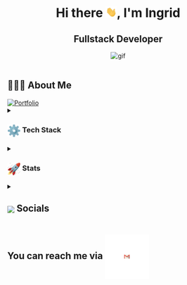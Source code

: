 <h1 align="center"> Hi there <img src="./img/Hi.gif" width="25px" alt="hi.gif">, I'm Ingrid</h1>

<h2 align="center">
<!--   <img src="https://komarev.com/ghpvc/?username=ParthJohri&color=dc143c&style=for-the-badge" alt="Profile Views" style="height:21px;"> -->
Fullstack Developer
</h2>

<div align="center">
<img alt="gif" src="https://i.giphy.com/media/v1.Y2lkPTc5MGI3NjExN3Zlc3g2cWV3OXo5eWthajBhZTNjeWk5cTlteHphMmJjeGZrdWtyMyZlcD12MV9pbnRlcm5hbF9naWZfYnlfaWQmY3Q9Zw/FgJ6FbfJGwztK/giphy.gif"/>
</div>

<br>

## 👩🏽‍💻 About Me

<div >
<a href="#">
    <img align="center" src="https://img.shields.io/badge/Portfolio-543DE0?style=for-the-badge&logo=About.me&logoColor=white" width="150px" alt="Portfolio" style="height:30px;">
</a>
</div>

<details>
  <summary><h3> <img align="center" src="./img/techstack.gif" width="30px"/> Tech Stack</h3></summary>

#### Languages

![HTML5](https://img.shields.io/badge/html5-%23E34F26.svg?style=for-the-badge&logo=html5&logoColor=white)
![CSS3](https://img.shields.io/badge/css3-%231572B6.svg?style=for-the-badge&logo=css3&logoColor=white)
![JavaScript](https://img.shields.io/badge/javascript-%23323330.svg?style=for-the-badge&logo=javascript&logoColor=%23F7DF1E)

#### Libraries/Frameworks

![Bootstrap](https://img.shields.io/badge/bootstrap-%23563D7C.svg?style=for-the-badge&logo=bootstrap&logoColor=white)
![React](https://img.shields.io/badge/react-%2320232a.svg?style=for-the-badge&logo=react&logoColor=%2361DAFB)

#### Deployment

![Heroku](https://img.shields.io/badge/heroku-%23430098.svg?style=for-the-badge&logo=heroku&logoColor=white)

#### Tools

![Figma](https://img.shields.io/badge/figma-%23F24E1E.svg?style=for-the-badge&logo=figma&logoColor=white)
![Notion](https://img.shields.io/badge/Notion-%23000000.svg?style=for-the-badge&logo=notion&logoColor=white)
![VSCode](https://img.shields.io/badge/-VSCode-007ACC?&style=for-the-badge&logo=visual-studio-code&logoColor=white)
![GIT](https://img.shields.io/badge/-Git-F05032?&style=for-the-badge&logo=git&logoColor=white)
![Github](https://img.shields.io/badge/github-%23121011.svg?style=for-the-badge&logo=github&logoColor=white)

</details>

<details>
  <summary><h3> <img align="center" src="./img/stats.gif" width="30px"/> Stats</h3></summary>

  <div align="center">

![](https://github-readme-stats.vercel.app/api?username=Riviera77&theme=tokyonight&hide_border=false&include_all_commits=true&count_private=false)<br/>
![](https://github-readme-streak-stats.herokuapp.com/?user=Riviera77&theme=tokyonight&hide_border=false)<br/>
![](https://github-readme-stats.vercel.app/api/top-langs/?username=Riviera77&theme=tokyonight&hide_border=false&include_all_commits=true&count_private=false&layout=compact)<br/>
![](https://github-readme-activity-graph.vercel.app/graph?username=Riviera77&theme=tokyo-night)

  </div>
</details>

<details>
  <summary><h2> <img align ="center" src='https://i.giphy.com/media/v1.Y2lkPTc5MGI3NjExaGtqdDdwN2oyNWJ4czlncHBkamJxaHcxYmVmcXY3a3I3MjRmYjBrbCZlcD12MV9pbnRlcm5hbF9naWZfYnlfaWQmY3Q9ZQ/kmUvauX8TMWg0OsqKW/giphy.gif' width ='37' /> Socials</h2></summary>
  
  <div >
    <a href="https://github.com/Riviera77">
      <img align="center" src="./img/Github.gif" width="70"/>
    </a>
    <a href="https://linkedin.com/in/@IFreguis">
      <img align="center" src="./img/Linkedin.gif" width="70"/>
    </a>
  </div>
</details>

<!-- <div style="display: flex; flex-direction: row; justify-content: start; align-items: center; ">
  <img align="center" src="./img/Contact.gif"  width="30" />
  <h2 style="padding-right: 10px;"> Contact Me</h2>
  <a href="mailto:grey.zukunft@gmail.com">
    <img align="center" src="./img/Gmail.gif"  width="100"/>
  </a>
</div> -->

<h2>You can reach me via <a href="mailto:grey.zukunft@gmail.com">
    <img align="center" src="./img/Gmail.gif"  width="100"/>
  </a></h2>
